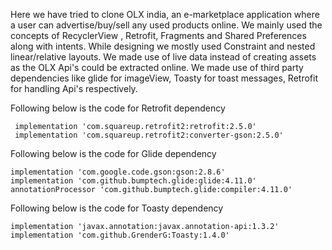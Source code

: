 Here we have tried to clone OLX india, an e-marketplace application where a user can advertise/buy/sell any used products online.
We mainly used the concepts of RecyclerView , Retrofit, Fragments and Shared Preferences along with intents.
While designing we mostly used Constraint and nested linear/relative layouts.
We made use of live data instead of creating assets as the OLX Api's could be extracted online.
We made use of third party dependencies like glide for imageView, Toasty for toast messages, Retrofit for handling Api's respectively.

Following below is the code for Retrofit dependency

     implementation 'com.squareup.retrofit2:retrofit:2.5.0'
     implementation 'com.squareup.retrofit2:converter-gson:2.5.0'
  
Following below is the code for Glide dependency

    implementation 'com.google.code.gson:gson:2.8.6'
    implementation 'com.github.bumptech.glide:glide:4.11.0'
    annotationProcessor 'com.github.bumptech.glide:compiler:4.11.0'
 
 
 Following below is the code for Toasty dependency
 
    implementation 'javax.annotation:javax.annotation-api:1.3.2'
    implementation 'com.github.GrenderG:Toasty:1.4.0'
    
